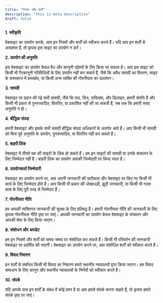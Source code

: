 ```yaml
---
title: "नियम और शर्तें"
description: "this is meta description"
draft: false
---
```


**1. स्वीकृति**

वेबसाइट का उपयोग करके, आप इन नियमों और शर्तों को स्वीकार करते हैं। यदि आप इन शर्तों से असहमत हैं, तो कृपया इस साइट का उपयोग न करें।

**2. उपयोग की अनुमति**

इस वेबसाइट का उपयोग केवल वैध और कानूनी उद्देश्यों के लिए किया जा सकता है। आप इस साइट को किसी भी गैरकानूनी गतिविधियों के लिए उपयोग नहीं कर सकते हैं, जैसे कि अवैध सामग्री का वितरण, साइट के कामकाज में हस्तक्षेप, या किसी अन्य व्यक्ति की गोपनीयता का उल्लंघन।

**3. सामग्री**

वेबसाइट पर प्रदान की गई सभी सामग्री, जैसे कि पाठ, चित्र, ग्राफिक्स, और डिज़ाइन, हमारी संपत्ति हैं और किसी भी प्रकार से पुनरुत्पादित, वितरित, या प्रकाशित नहीं की जा सकती हैं, जब तक कि हमारी स्पष्ट अनुमति न हो।

**4. बौद्धिक संपदा**

हमारी वेबसाइट और इसके सभी सामग्री बौद्धिक संपदा अधिकारों के अंतर्गत आते हैं। आप किसी भी सामग्री को बिना पूर्व अनुमति के उपयोग, पुनरुत्पादित, या वितरित नहीं कर सकते हैं।

**5. बाहरी लिंक**

वेबसाइट में तीसरे पक्ष की साइटों के लिंक हो सकते हैं। हम इन साइटों की सामग्री या उनके संचालन के लिए जिम्मेदार नहीं हैं। बाहरी लिंक का उपयोग आपकी जिम्मेदारी पर किया जाता है।

**6. उपयोगकर्ता जिम्मेदारी**

वेबसाइट का उपयोग करने पर, आप अपनी जानकारी की सटीकता और वेबसाइट पर किए गए किसी भी कार्य के लिए जिम्मेदार होते हैं। आप किसी भी प्रकार की धोखाधड़ी, झूठी जानकारी, या किसी भी गलत काम के लिए पूरी तरह से जिम्मेदार हैं।

**7. गोपनीयता नीति**

हम आपकी व्यक्तिगत जानकारी की सुरक्षा के लिए प्रतिबद्ध हैं। हमारी गोपनीयता नीति की जानकारी के लिए कृपया गोपनीयता नीति पृष्ठ पर जाएं। आपकी जानकारी का उपयोग केवल वेबसाइट के संचालन और आपकी सेवा के लिए किया जाएगा।

**8. संशोधन और अपडेट**

हम इन नियमों और शर्तों को समय-समय पर संशोधित कर सकते हैं। किसी भी परिवर्तन की जानकारी वेबसाइट पर प्रदर्शित की जाएगी। वेबसाइट का उपयोग करने पर, आप संशोधित शर्तों को स्वीकार करते हैं।

**9. विवाद निवारण**

इन शर्तों से संबंधित किसी भी विवाद का निवारण हमारे स्थानीय न्यायालयों द्वारा किया जाएगा। हम विवाद समाधान के लिए कानून और स्थानीय न्यायालयों के निर्णयों को स्वीकार करते हैं।

**10. संपर्क**

यदि आपके पास इन शर्तों के संबंध में कोई प्रश्न है या आप हमसे संपर्क करना चाहते हैं, तो कृपया हमारे संपर्क पृष्ठ पर जाएं।